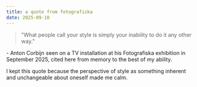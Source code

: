 ```yaml
---
title: a quote from fotografiska
date: 2025-09-10
---
```


> "What people call your style is simply your inability to do it any other way." 

\- Anton Corbijn seen on a TV installation at his Fotografiska exhibition in September 2025, cited here from memory to the best of my ability. 

I kept this quote because the perspective of style as something inherent and unchangeable about oneself made me calm.
